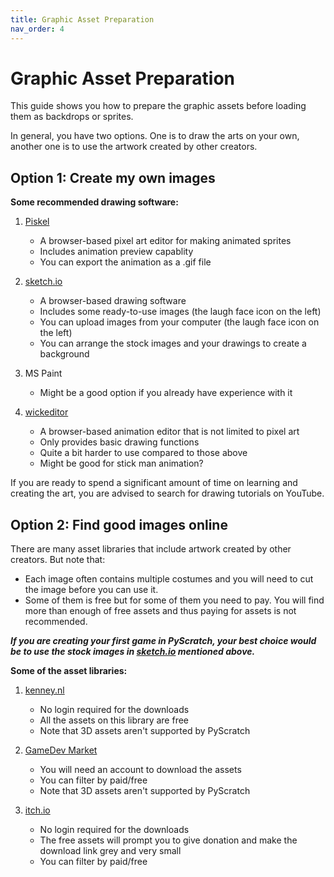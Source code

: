 ```yaml
---
title: Graphic Asset Preparation
nav_order: 4
---
```

# Graphic Asset Preparation
This guide shows you how to prepare the graphic assets before loading them as backdrops or sprites. 

In general, you have two options. 
One is to draw the arts on your own, another one is to use the artwork created by other creators. 

## Option 1: Create my own images
**Some recommended drawing software:** 
1. <a target="_blank" href="https://www.piskelapp.com/">Piskel</a> 
    - A browser-based pixel art editor for making animated sprites
    - Includes animation preview capablity
    - You can export the animation as a .gif file  
    
1. <a target="_blank" href="https://sketch.io/sketchpad/">sketch.io</a> 
    - A browser-based drawing software 
    - Includes some ready-to-use images (the laugh face icon on the left)
    - You can upload images from your computer (the laugh face icon on the left)
    - You can arrange the stock images and your drawings to create a background

1. MS Paint 
    - Might be a good option if you already have experience with it

1. <a target="_blank" href="https://www.wickeditor.com/editor/">wickeditor</a> 
    - A browser-based animation editor that is not limited to pixel art
    - Only provides basic drawing functions
    - Quite a bit harder to use compared to those above
    - Might be good for stick man animation?

If you are ready to spend a significant amount of time on learning and creating the art, you are advised to search for drawing tutorials on YouTube. 

## Option 2: Find good images online
There are many asset libraries that include artwork created by other creators. But note that:
- Each image often contains multiple costumes and you will need to cut the image before you can use it. 
- Some of them is free but for some of them you need to pay. You will find more than enough of free assets and thus paying for assets is not recommended. 

***If you are creating your first game in PyScratch, your best choice would be to use the stock images in <a target="_blank" href="https://sketch.io/sketchpad/">sketch.io</a> mentioned above.***


**Some of the asset libraries:**
1. <a target="_blank" href="https://kenney.nl/assets/category:2D?sort=update">kenney.nl</a> 
    - No login required for the downloads
    - All the assets on this library are free
    - Note that 3D assets aren't supported by PyScratch
    
1. <a target="_blank" href="https://www.gamedevmarket.net/">GameDev Market</a>
    - You will need an account to download the assets
    - You can filter by paid/free
    - Note that 3D assets aren't supported by PyScratch

1. <a target="_blank" href="https://itch.io/game-assets">itch.io</a>
    - No login required for the downloads
    - The free assets will prompt you to give donation and make the download link grey and very small
    - You can filter by paid/free
